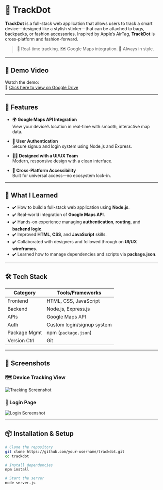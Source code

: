 # 🎯 TrackDot

**TrackDot** is a full-stack web application that allows users to track a smart device—designed like a stylish sticker—that can be attached to bags, backpacks, or fashion accessories. Inspired by Apple’s AirTag, **TrackDot** is cross-platform and fashion-forward.

> 🔐 Real-time tracking. 🗺️ Google Maps integration. 💼 Always in style.

---

## 🎥 Demo Video

Watch the demo:  
🔗 [Click here to view on Google Drive](https://drive.google.com/file/d/1J3r-UvcF1STi8rGr6RWh52T9s1d_qPLK/view?usp=sharing)

---

## 🚀 Features

- 🌍 **Google Maps API Integration**  
  View your device’s location in real-time with smooth, interactive map data.

- 🔐 **User Authentication**  
  Secure signup and login system using Node.js and Express.

- 🧑‍🎨 **Designed with a UI/UX Team**  
  Modern, responsive design with a clean interface.

- 🔄 **Cross-Platform Accessibility**  
  Built for universal access—no ecosystem lock-in.

---

## 🧠 What I Learned

- ✔️ How to build a full-stack web application using **Node.js**.
- ✔️ Real-world integration of **Google Maps API**.
- ✔️ Hands-on experience managing **authentication**, **routing**, and **backend logic**.
- ✔️ Improved **HTML**, **CSS**, and **JavaScript** skills.
- ✔️ Collaborated with designers and followed through on **UI/UX wireframes**.
- ✔️ Learned how to manage dependencies and scripts via **package.json**.

---

## 🛠️ Tech Stack

| Category    | Tools/Frameworks                |
|-------------|----------------------------------|
| Frontend    | HTML, CSS, JavaScript            |
| Backend     | Node.js, Express.js              |
| APIs        | Google Maps API                  |
| Auth        | Custom login/signup system       |
| Package Mgmt| npm (`package.json`)             |
| Version Ctrl| Git                              |

---

## 📸 Screenshots

### 🗺️ Device Tracking View  
![Tracking Screenshot]([https://chat.openai.com/share/file-BBJ2PamaGGSaMZQ3aiUKvA](https://drive.google.com/file/d/11oOj8pgtIOcZdaoSlqZzfMpB5KJ0sAct/view?usp=sharing))

### 🔐 Login Page  
![Login Screenshot](https://drive.google.com/file/d/1mD3VPj6nG1HDVjUsU7pY1DoAGKUJtCSw/view?usp=sharing)

---

## 📦 Installation & Setup

```bash
# Clone the repository
git clone https://github.com/your-username/trackdot.git
cd trackdot

# Install dependencies
npm install

# Start the server
node server.js
